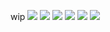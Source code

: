 wip
![](https://github.com/user-attachments/assets/2c6dd97e-ab9d-4ede-a45c-bce13a364608)
![](https://github.com/user-attachments/assets/71140e85-bf4f-4a72-b601-58277072d06c) ![](https://github.com/user-attachments/assets/32c06223-bc24-4cb7-8439-86844990c400) ![](https://github.com/user-attachments/assets/a616ab4f-368b-4fae-a56f-3591a0bc3d2e)
![](https://github.com/user-attachments/assets/4572d403-357f-49e3-bc3b-75feffbbb28b)
![](https://github.com/user-attachments/assets/50ee70aa-1de2-482e-bea3-f2b708844a12)
